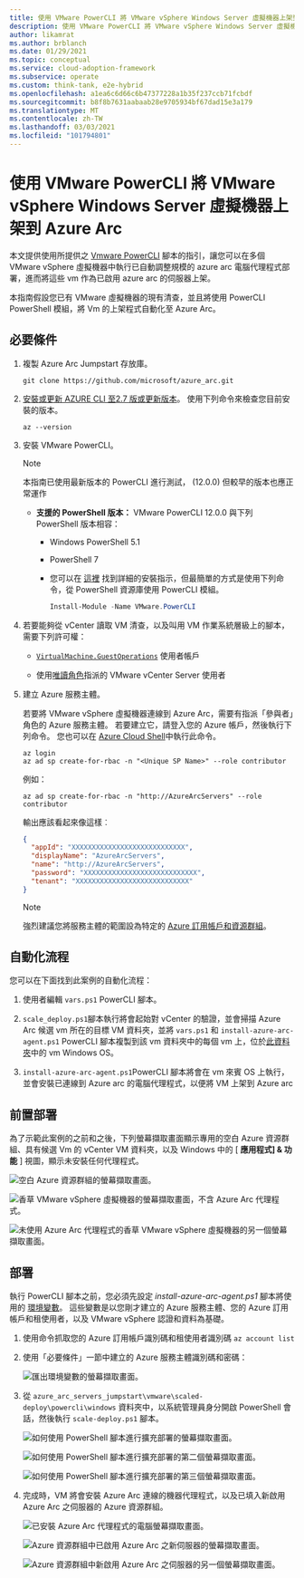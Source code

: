 ```yaml
---
title: 使用 VMware PowerCLI 將 VMware vSphere Windows Server 虛擬機器上架到 Azure Arc
description: 使用 VMware PowerCLI 將 VMware vSphere Windows Server 虛擬機器上架到 Azure Arc。
author: likamrat
ms.author: brblanch
ms.date: 01/29/2021
ms.topic: conceptual
ms.service: cloud-adoption-framework
ms.subservice: operate
ms.custom: think-tank, e2e-hybrid
ms.openlocfilehash: a1ea6c6d66c6b47377228a1b35f237ccb71fcbdf
ms.sourcegitcommit: b8f8b7631aabaab28e9705934bf67dad15e3a179
ms.translationtype: MT
ms.contentlocale: zh-TW
ms.lasthandoff: 03/03/2021
ms.locfileid: "101794801"
---
```

# <a name="use-vmware-powercli-to-scale-onboarding-vmware-vsphere-windows-server-virtual-machines-to-azure-arc"></a>使用 VMware PowerCLI 將 VMware vSphere Windows Server 虛擬機器上架到 Azure Arc

本文提供使用所提供之 [Vmware PowerCLI](https://code.vmware.com/web/dp/tool/vmware-powercli/) 腳本的指引，讓您可以在多個 VMware vSphere 虛擬機器中執行已自動調整規模的 azure arc 電腦代理程式部署，進而將這些 vm 作為已啟用 azure arc 的伺服器上架。

本指南假設您已有 VMware 虛擬機器的現有清查，並且將使用 PowerCLI PowerShell 模組，將 Vm 的上架程式自動化至 Azure Arc。

## <a name="prerequisites"></a>必要條件

1. 複製 Azure Arc Jumpstart 存放庫。

    ```console
    git clone https://github.com/microsoft/azure_arc.git
    ```

2. [安裝或更新 AZURE CLI 至2.7 版或更新版本](/cli/azure/install-azure-cli)。 使用下列命令來檢查您目前安裝的版本。

    ```console
    az --version
    ```

3. 安裝 VMware PowerCLI。

    > [!NOTE]
    > 本指南已使用最新版本的 PowerCLI 進行測試， (12.0.0) 但較早的版本也應正常運作

    - **支援的 PowerShell 版本：** VMware PowerCLI 12.0.0 與下列 PowerShell 版本相容：
      - Windows PowerShell 5.1
      - PowerShell 7
      - 您可以在 [這裡](https://docs.vmware.com/en/VMware-vSphere/7.0/com.vmware.esxi.install.doc/GUID-F02D0C2D-B226-4908-9E5C-2E783D41FE2D.html) 找到詳細的安裝指示，但最簡單的方式是使用下列命令，從 PowerShell 資源庫使用 PowerCLI 模組。

        ```powershell
        Install-Module -Name VMware.PowerCLI
        ```

4. 若要能夠從 vCenter 讀取 VM 清查，以及叫用 VM 作業系統層級上的腳本，需要下列許可權：

    - [`VirtualMachine.GuestOperations`](https://docs.vmware.com/en/VMware-vSphere/7.0/com.vmware.vsphere.security.doc/GUID-6A952214-0E5E-4CCF-9D2A-90948FF643EC.html) 使用者帳戶

    - 使用[唯讀角色](https://docs.vmware.com/en/VMware-vSphere/6.7/com.vmware.vsphere.security.doc/GUID-93B962A7-93FA-4E96-B68F-AE66D3D6C663.html)指派的 VMware vCenter Server 使用者

5. 建立 Azure 服務主體。

    若要將 VMware vSphere 虛擬機器連線到 Azure Arc，需要有指派「參與者」角色的 Azure 服務主體。 若要建立它，請登入您的 Azure 帳戶，然後執行下列命令。 您也可以在 [Azure Cloud Shell](https://shell.azure.com/)中執行此命令。

    ```console
    az login
    az ad sp create-for-rbac -n "<Unique SP Name>" --role contributor
    ```

    例如：
  
    ```console
    az ad sp create-for-rbac -n "http://AzureArcServers" --role contributor
    ```

    輸出應該看起來像這樣︰

    ```json
    {
      "appId": "XXXXXXXXXXXXXXXXXXXXXXXXXXXX",
      "displayName": "AzureArcServers",
      "name": "http://AzureArcServers",
      "password": "XXXXXXXXXXXXXXXXXXXXXXXXXXXX",
      "tenant": "XXXXXXXXXXXXXXXXXXXXXXXXXXXX"
    }
    ```

    > [!NOTE]
    > 強烈建議您將服務主體的範圍設為特定的 [Azure 訂用帳戶和資源群組](/cli/azure/ad/sp)。

## <a name="automation-flow"></a>自動化流程

您可以在下面找到此案例的自動化流程：

1. 使用者編輯 `vars.ps1` PowerCLI 腳本。

2. `scale_deploy.ps1`腳本執行將會起始對 vCenter 的驗證，並會掃描 Azure Arc 候選 vm 所在的目標 VM 資料夾，並將 `vars.ps1` 和 `install-azure-arc-agent.ps1` PowerCLI 腳本複製到該 vm 資料夾中的每個 vm 上，位於[此資料夾](https://github.com/microsoft/azure_arc/tree/main/azure_arc_servers_jumpstart/vmware/scaled_deployment/powercli/windows)中的 vm Windows OS。

3. `install-azure-arc-agent.ps1`PowerCLI 腳本將會在 vm 來賓 OS 上執行，並會安裝已連線到 Azure arc 的電腦代理程式，以便將 VM 上架到 Azure arc

## <a name="predeployment"></a>前置部署

為了示範此案例的之前和之後，下列螢幕擷取畫面顯示專用的空白 Azure 資源群組、具有候選 Vm 的 vCenter VM 資料夾，以及 Windows 中的 [ **應用程式] & 功能** ] 視圖，顯示未安裝任何代理程式。

![空白 Azure 資源群組的螢幕擷取畫面。](./media/vmware-scale-powercli/cli-windows-empty.png)

![香草 VMware vSphere 虛擬機器的螢幕擷取畫面，不含 Azure Arc 代理程式。](./media/vmware-scale-powercli/cli-windows-vanilla-1.png)

![未使用 Azure Arc 代理程式的香草 VMware vSphere 虛擬機器的另一個螢幕擷取畫面。](./media/vmware-scale-powercli/cli-windows-vanilla-2.png)

## <a name="deployment"></a>部署

執行 PowerCLI 腳本之前，您必須先設定 *install-azure-arc-agent.ps1* 腳本將使用的 [環境變數](https://github.com/microsoft/azure_arc/blob/main/azure_arc_servers_jumpstart/vmware/scaled_deployment/powercli/windows/vars.ps1)。 這些變數是以您剛才建立的 Azure 服務主體、您的 Azure 訂用帳戶和租使用者，以及 VMware vSphere 認證和資料為基礎。

1. 使用命令抓取您的 Azure 訂用帳戶識別碼和租使用者識別碼 `az account list`

2. 使用「必要條件」一節中建立的 Azure 服務主體識別碼和密碼：

    ![匯出環境變數的螢幕擷取畫面。](./media/vmware-scale-powercli/cli-windows-export-variables.png)

3. 從 `azure_arc_servers_jumpstart\vmware\scaled-deploy\powercli\windows` 資料夾中，以系統管理員身分開啟 PowerShell 會話，然後執行 `scale-deploy.ps1` 腳本。

    ![如何使用 PowerShell 腳本進行擴充部署的螢幕擷取畫面。](./media/vmware-scale-powercli/cli-windows-scale-deploy-1.png)

    ![如何使用 PowerShell 腳本進行擴充部署的第二個螢幕擷取畫面。](./media/vmware-scale-powercli/cli-windows-scale-deploy-2.png)

    ![如何使用 PowerShell 腳本進行擴充部署的第三個螢幕擷取畫面。](./media/vmware-scale-powercli/cli-windows-scale-deploy-3.png)

4. 完成時，VM 將會安裝 Azure Arc 連線的機器代理程式，以及已填入新啟用 Azure Arc 之伺服器的 Azure 資源群組。

    ![已安裝 Azure Arc 代理程式的電腦螢幕擷取畫面。](./media/vmware-scale-powercli/cli-windows-agent.png)

    ![Azure 資源群組中已啟用 Azure Arc 之新伺服器的螢幕擷取畫面。](./media/vmware-scale-powercli/cli-windows-servers-1.png)

    ![Azure 資源群組中新啟用 Azure Arc 之伺服器的另一個螢幕擷取畫面。](./media/vmware-scale-powercli/cli-windows-servers-2.png)
